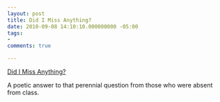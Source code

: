 ```yaml
---
layout: post
title: Did I Miss Anything?
date: 2010-09-08 14:10:10.000000000 -05:00
tags:
- 
comments: true

---
```

<p><a href="http://qgf.in/rz9PHe">Did I Miss Anything?</a>
<div class="link_description">
<p>A poetic answer to that perennial question from those who were absent from class.</p>
</div>
